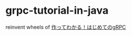# grpc-tutorial-in-java

reinvent wheels of [作ってわかる！はじめてのgRPC](https://zenn.dev/hsaki/books/golang-grpc-starting/viewer/intro)

